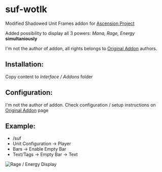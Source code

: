 # suf-wotlk
 
Modified Shadowed Unit Frames addon for [Ascension Project](https://ascension.gg/)

Added possibility to display all 3 powers: *Mana, Rage, Energy* **simultaniously**

I'm not the author of addon, all rights belongs to [Original Addon](https://www.curseforge.com/wow/addons/shadowed-unit-frames) authors.

## Installation:
Copy content to *Interface / Addons* folder

## Configuration:

I'm not the author of addon. Check configuration / setup instructions on [Original Addon](https://www.curseforge.com/wow/addons/shadowed-unit-frames) page

## Example:

- /suf
- Unit Configuration -> Player
- Bars -> Enable Empty Bar
- Text/Tags -> Empty Bar -> Text



![Rage / Energy Display](https://i.ibb.co/qYHzX7F/suf-example.png)
